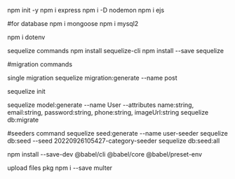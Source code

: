 npm init -y
npm i express
npm i -D nodemon
npm i ejs

#for database
npm i mongoose
npm i mysql2

npm i dotenv

sequelize commands
npm install sequelize-cli
npm install --save sequelize

#migration commands

single migration
sequelize migration:generate --name post

sequelize init

sequelize model:generate --name User --attributes name:string, email:string, password:string, phone:string, imageUrl:string
sequelize db:migrate

#seeders command
sequelize seed:generate --name user-seeder
sequelize db:seed --seed 20220926105427-category-seeder
sequelize db:seed:all 


npm install --save-dev @babel/cli @babel/core @babel/preset-env

upload files pkg
npm i --save multer


